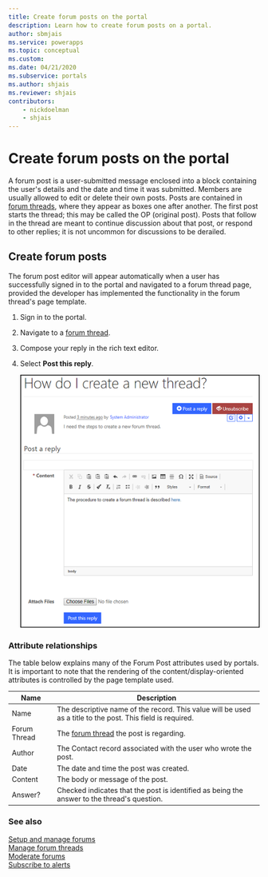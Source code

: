 ```yaml
---
title: Create forum posts on the portal
description: Learn how to create forum posts on a portal.
author: sbmjais
ms.service: powerapps
ms.topic: conceptual
ms.custom: 
ms.date: 04/21/2020
ms.subservice: portals
ms.author: shjais
ms.reviewer: shjais
contributors:
    - nickdoelman
    - shjais
---
```


# Create forum posts on the portal

A forum post is a user-submitted message enclosed into a block containing the user's details and the date and time it was submitted. Members are usually allowed to edit or delete their own posts. Posts are contained in [forum threads](manage-forum-threads.md), where they appear as boxes one after another. The first post starts the thread; this may be called the OP (original post). Posts that follow in the thread are meant to continue discussion about that post, or respond to other replies; it is not uncommon for discussions to be derailed.  

## Create forum posts

The forum post editor will appear automatically when a user has successfully signed in to the portal and navigated to a forum thread page, provided the developer has implemented the functionality in the forum thread's page template.

1. Sign in to the portal.

2. Navigate to a [forum thread](manage-forum-threads.md).  

3. Compose your reply in the rich text editor.

4. Select **Post this reply**.

    ![Create a forum post.](media/create-forum-post.png "Create a forum post") 

### Attribute relationships

The table below explains many of the Forum Post attributes used by portals. It is important to note that the rendering of the content/display-oriented attributes is controlled by the page template used.

| Name         | Description                                                                                                 |
|--------------|-------------------------------------------------------------------------------------------------------------|
| Name         | The descriptive name of the record. This value will be used as a title to the post. This field is required. |
| Forum Thread | The [forum thread](manage-forum-threads.md) the post is regarding.                                            |  
| Author       | The Contact record associated with the user who wrote the post.                                             |
| Date         | The date and time the post was created.                                                                     |
| Content      | The body or message of the post.                                                                            |
| Answer?      | Checked indicates that the post is identified as being the answer to the thread's question.                 |

### See also

[Setup and manage forums](setup-manage-forums.md)  
[Manage forum threads](manage-forum-threads.md)  
[Moderate forums](moderate-forums.md)  
[Subscribe to alerts](subscribe-alerts.md)  

